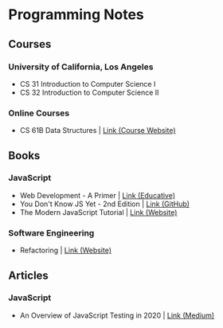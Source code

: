 # Programming Notes

## Courses

### University of California, Los Angeles

- CS 31 Introduction to Computer Science I
- CS 32 Introduction to Computer Science II

### Online Courses

- CS 61B Data Structures | [Link (Course Website)](https://sp21.datastructur.es)

## Books

### JavaScript

- Web Development - A Primer | [Link (Educative)](https://www.educative.io/courses/web-development-a-primer)
- You Don't Know JS Yet - 2nd Edition | [Link (GitHub)](https://github.com/getify/You-Dont-Know-JS)
- The Modern JavaScript Tutorial | [Link (Website)](https://javascript.info)

### Software Engineering

- Refactoring | [Link (Website)](https://refactoring.guru/refactoring)

## Articles

### JavaScript

- An Overview of JavaScript Testing in 2020 | [Link (Medium)](https://medium.com/welldone-software/an-overview-of-javascript-testing-7ce7298b9870)
